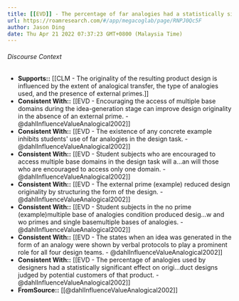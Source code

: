 ```yaml
---
title: [[EVD]] - The percentage of far analogies had a statistically significant, but small, positive effect on originality of designs generated by students. - [[@dahlInfluenceValueAnalogical2002]]
url: https://roamresearch.com/#/app/megacoglab/page/RNPJ0Qc5F
author: Jason Ding
date: Thu Apr 21 2022 07:37:23 GMT+0800 (Malaysia Time)
---
```




###### Discourse Context

- **Supports::** [[CLM - The originality of the resulting product design is influenced by the extent of analogical transfer, the type of analogies used, and the presence of external primes.]]
- **Consistent With::** [[EVD - Encouraging the access of multiple base domains during the idea-generation stage can improve design originality in the absence of an external prime. - @dahlInfluenceValueAnalogical2002]]
- **Consistent With::** [[EVD - The existence of any concrete example inhibits students' use of far analogies in the design task. - @dahlInfluenceValueAnalogical2002]]
- **Consistent With::** [[EVD - Student subjects who are encouraged to access multiple base domains in the design task will a...an will those who are encouraged to access only one domain. - @dahlInfluenceValueAnalogical2002]]
- **Consistent With::** [[EVD - The external prime (example) reduced design originality by structuring the form of the design. - @dahlInfluenceValueAnalogical2002]]
- **Consistent With::** [[EVD - Student subjects in the no prime (example)multiple base of analogies condition produced desig...w and wo primes and single basemultiple bases of analogies. - @dahlInfluenceValueAnalogical2002]]
- **Consistent With::** [[EVD - The states when an idea was generated in the form of an analogy were shown by verbal protocols to play a prominent role for all four design teams. - @dahlInfluenceValueAnalogical2002]]
- **Consistent With::** [[EVD - The percentage of analogies used by designers had a statistically significant effect on origi...duct designs judged by potential customers of that product. - @dahlInfluenceValueAnalogical2002]]
- **FromSource::** [[@dahlInfluenceValueAnalogical2002]]
